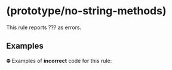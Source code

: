 #  (prototype/no-string-methods)

This rule reports ??? as errors.

## Examples

⛔ Examples of **incorrect** code for this rule:

```js
```
